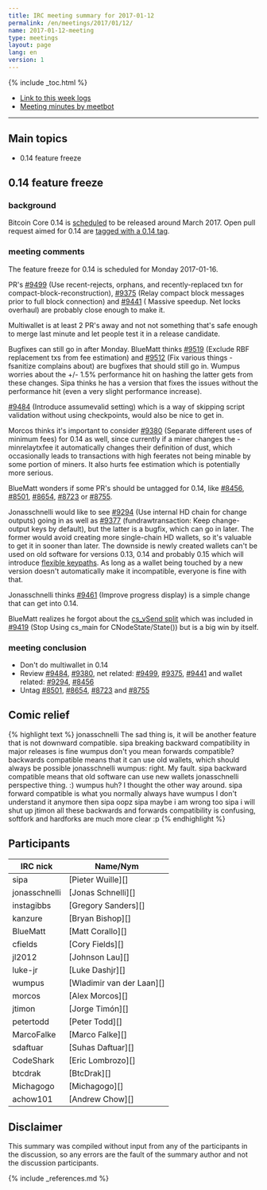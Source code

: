 ```yaml
---
title: IRC meeting summary for 2017-01-12
permalink: /en/meetings/2017/01/12/
name: 2017-01-12-meeting
type: meetings
layout: page
lang: en
version: 1
---
```

{% include _toc.html %}
 
- [Link to this week logs](https://botbot.me/freenode/bitcoin-core-dev/2017-01-12/?msg=79272904&page=4)
- [Meeting minutes by meetbot](http://www.erisian.com.au/meetbot/bitcoin-core-dev/2017/bitcoin-core-dev.2017-01-12-19.00.html)
 
---

## Main topics

- 0.14 feature freeze

## 0.14 feature freeze

### background

Bitcoin Core 0.14 is [scheduled](https://github.com/bitcoin/bitcoin/issues/8719) to be released around March 2017. Open pull request aimed for 0.14 are [tagged with a 0.14 tag](https://github.com/bitcoin/bitcoin/pulls?q=is%3Aopen+is%3Apr+milestone%3A0.14.0).

### meeting comments

The feature freeze for 0.14 is scheduled for Monday 2017-01-16. 

PR's [#9499][] (Use recent-rejects, orphans, and recently-replaced txn for compact-block-reconstruction), [#9375][] (Relay compact block messages prior to full block connection) and [#9441][] ( Massive speedup. Net locks overhaul) are probably close enough to make it.

Multiwallet is at least 2 PR's away and not not something that's safe enough to merge last minute and let people test it in a release candidate.

Bugfixes can still go in after Monday. BlueMatt thinks [#9519][] (Exclude RBF replacement txs from fee estimation) and [#9512][] (Fix various things -fsanitize complains about) are bugfixes that should still go in. Wumpus worries about the +/- 1.5% performance hit on hashing the latter gets from these changes. Sipa thinks he has a version that fixes the issues without the performance hit (even a very slight performance increase).

[#9484][] (Introduce assumevalid setting) which is a way of skipping script validation without using checkpoints, would also be nice to get in.

Morcos thinks it's important to consider [#9380][] (Separate different uses of minimum fees) for 0.14 as well, since currently if a miner changes the -minrelaytxfee it automatically changes their definition of dust, which occasionally leads to transactions with high feerates not being minable by some portion of miners. It also hurts fee estimation which is potentially more serious.

BlueMatt wonders if some PR's should be untagged for 0.14, like [#8456][], [#8501][], [#8654][], [#8723][] or [#8755][]. 

Jonasschnelli would like to see [#9294][] (Use internal HD chain for change outputs) going in as well as [#9377][] (fundrawtransaction: Keep change-output keys by default), but the latter is a bugfix, which can go in later. The former would avoid creating more single-chain HD wallets, so it's valuable to get it in sooner than later. The downside is newly created wallets can't be used on old software for versions 0.13, 0.14 and probably 0.15 which will introduce [flexible keypaths][#8723]. As long as a wallet being touched by a new version doesn't automatically make it incompatible, everyone is fine with that.

Jonasschnelli thinks [#9461][] (Improve progress display) is a simple change that can get into 0.14.

BlueMatt realizes he forgot about the [cs_vSend split][#9535] which was included in [#9419][] (Stop Using cs_main for CNodeState/State()) but is a big win by itself. 

### meeting conclusion

- Don't do multiwallet in 0.14
- Review [#9484][], [#9380][], net related: [#9499][], [#9375][], [#9441][] and wallet related: [#9294][], [#8456][]
- Untag [#8501][], [#8654][], [#8723][] and [#8755][]

## Comic relief

{% highlight text %}
jonasschnelli    The sad thing is, it will be another feature that is not downward compatible.
sipa             breaking backward compatibility in major releases is fine
wumpus           don't you mean forwards compatible? backwards compatible means that it can use old wallets, which should always be possible
jonasschnelli    wumpus: right. My fault.
sipa             backward compatible means that old software can use new wallets
jonasschnelli    perspective thing. :)
wumpus           huh? I thought the other way around.
sipa             forward compatible is what you normally always have
wumpus           I don't understand it anymore then
sipa             oopz
sipa             maybe i am wrong too
sipa             i will shut up
jtimon           all these backwards and forwards compatibility is confusing, softfork and hardforks are much more clear :p
{% endhighlight %}

## Participants
 
| IRC nick        | Name/Nym                  |
|-----------------|---------------------------|
| sipa            | [Pieter Wuille][]         |
| jonasschnelli   | [Jonas Schnelli][]        |
| instagibbs      | [Gregory Sanders][]       |
| kanzure         | [Bryan Bishop][]          |
| BlueMatt        | [Matt Corallo][]          |
| cfields         | [Cory Fields][]           |
| jl2012          | [Johnson Lau][]           |
| luke-jr         | [Luke Dashjr][]           |
| wumpus          | [Wladimir van der Laan][] |
| morcos          | [Alex Morcos][]           |
| jtimon          | [Jorge Timón][]           |
| petertodd       | [Peter Todd][]            |
| MarcoFalke      | [Marco Falke][]           |
| sdaftuar        | [Suhas Daftuar][]         |
| CodeShark       | [Eric Lombrozo][]         |
| btcdrak         | [BtcDrak][]               |
| Michagogo       | [Michagogo][]             |
| achow101        | [Andrew Chow][]           |

## Disclaimer
 
This summary was compiled without input from any of the participants in the discussion, so any errors are the fault of the summary author and not the discussion participants.

[#9519]: https://github.com/bitcoin/bitcoin/pull/9519
[#9512]: https://github.com/bitcoin/bitcoin/pull/9512
[#9484]: https://github.com/bitcoin/bitcoin/pull/9484
[#9380]: https://github.com/bitcoin/bitcoin/pull/9380
[#8456]: https://github.com/bitcoin/bitcoin/pull/8456
[#8501]: https://github.com/bitcoin/bitcoin/pull/8501
[#8654]: https://github.com/bitcoin/bitcoin/pull/8654
[#9375]: https://github.com/bitcoin/bitcoin/pull/9375
[#9441]: https://github.com/bitcoin/bitcoin/pull/9441
[#8723]: https://github.com/bitcoin/bitcoin/pull/8723
[#8755]: https://github.com/bitcoin/bitcoin/pull/8755
[#9294]: https://github.com/bitcoin/bitcoin/pull/9294
[#9377]: https://github.com/bitcoin/bitcoin/pull/9377
[#9419]: https://github.com/bitcoin/bitcoin/pull/9419
[#9461]: https://github.com/bitcoin/bitcoin/pull/9461
[#9535]: https://github.com/bitcoin/bitcoin/pull/9535
[#9499]: https://github.com/bitcoin/bitcoin/pull/9499

{% include _references.md %}
